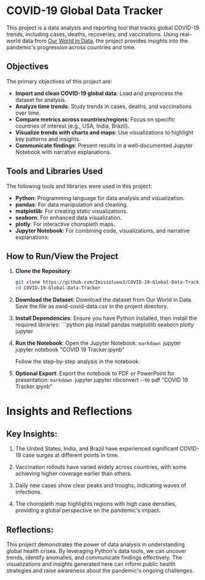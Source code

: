 # COVID-19 Global Data Tracker

This project is a data analysis and reporting tool that tracks global COVID-19 trends, including cases, deaths, recoveries, and vaccinations. Using real-world data from [Our World in Data](https://covid.ourworldindata.org/data/owid-covid-data.csv), the project provides insights into the pandemic's progression across countries and time.

## Objectives

The primary objectives of this project are:
- **Import and clean COVID-19 global data**: Load and preprocess the dataset for analysis.
- **Analyze time trends**: Study trends in cases, deaths, and vaccinations over time.
- **Compare metrics across countries/regions**: Focus on specific countries of interest (e.g., USA, India, Brazil).
- **Visualize trends with charts and maps**: Use visualizations to highlight key patterns and insights.
- **Communicate findings**: Present results in a well-documented Jupyter Notebook with narrative explanations.

## Tools and Libraries Used

The following tools and libraries were used in this project:
- **Python**: Programming language for data analysis and visualization.
- **pandas**: For data manipulation and cleaning.
- **matplotlib**: For creating static visualizations.
- **seaborn**: For enhanced data visualization.
- **plotly**: For interactive choropleth maps.
- **Jupyter Notebook**: For combining code, visualizations, and narrative explanations.

## How to Run/View the Project

1. **Clone the Repository**:
   ```bash
   git clone https://github.com/Imisioluwa3/COVID-19-Global-Data-Tracker.git
   cd COVID-19-Global-Data-Tracker

2. **Download the Dataset**:
    Download the dataset from Our World in Data.
    Save the file as owid-covid-data.csv in the project directory.

3. **Install Dependencies**:
    Ensure you have Python installed, then install the required libraries:
        ```python
            pip install pandas matplotlib seaborn plotly jupyter

4. **Run the Notebook**: 
    Open the Jupyter Notebook:
        ```markdown
        ```jupyter
            jupyter notebook "COVID 19 Tracker.ipynb"

    Follow the step-by-step analysis in the notebook.

5. **Optional Export**: 
    Export the notebook to PDF or PowerPoint for presentation:
        ```markdown
        ```jupyter
        jupyter nbconvert --to pdf "COVID 19 Tracker.ipynb"

# Insights and Reflections

## Key Insights:
1. The United States, India, and Brazil have experienced significant COVID-19 case surges at different points in time.

2. Vaccination rollouts have varied widely across countries, with some achieving higher coverage earlier than others.

3. Daily new cases show clear peaks and troughs, indicating waves of infections.

4. The choropleth map highlights regions with high case densities, providing a global perspective on the pandemic's impact.

## Reflections:
This project demonstrates the power of data analysis in understanding global health crises. By leveraging Python's data tools, we can uncover trends, identify anomalies, and communicate findings effectively. The visualizations and insights generated here can inform public health strategies and raise awareness about the pandemic's ongoing challenges.
